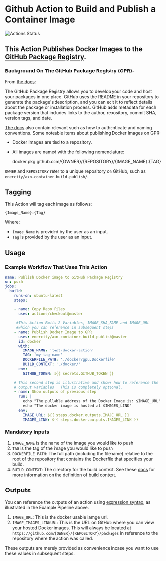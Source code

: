 # Github Action to Build and Publish a Container Image

![Actions Status](https://github.com/enercity/axn-container-build-publish/workflows/Test/badge.svg)

## This Action Publishes Docker Images to the [GitHub Package Registry](https://github.com/features/package-registry).  

### Background On The GitHub Package Registry (GPR):

From [the docs](https://help.github.com/en/articles/configuring-docker-for-use-with-github-package-registry):

The GitHub Package Registry allows you to develop your code and host your packages in one place.  GitHub uses the README in your repository to generate the package's description, and you can edit it to reflect details about the package or installation process. GitHub adds metadata for each package version that includes links to the author, repository, commit SHA, version tags, and date.

[The docs](https://help.github.com/en/articles/configuring-docker-for-use-with-github-package-registry) also contain relevant such as how to authenticate and naming conventions.  Some noteable items about publishing Docker Images on GPR:

- Docker Images are tied to a repository.  
- All images are named with the following nomenclature:

    docker.pkg.github.com/{OWNER}/{REPOSITORY}/{IMAGE_NAME}:{TAG}
    
`OWNER` and `REPOSITORY` refer to a unique repository on GitHub, such as `enercity/axn-container-build-publish/`.

## Tagging

This Action will tag each image as follows:

```
{Image_Name}:{Tag}
```

Where:
- `Image_Name` is provided by the user as an input.
- `Tag` is provided by the user as an input.

## Usage

### Example Workflow That Uses This Action

```yaml
name: Publish Docker image to GitHub Package Registry
on: push
jobs:
  build:
    runs-on: ubuntu-latest
    steps:

    - name: Copy Repo Files
      uses: actions/checkout@master

     #This Action Emits 2 Variables, IMAGE_SHA_NAME and IMAGE_URL
     #which you can reference in subsequent steps
    - name: Publish Docker Image to GPR
      uses: enercity/axn-container-build-publish@master
      id: docker
      with:
        IMAGE_NAME: 'test-docker-action'
        TAG: 'my-tag-name'
        DOCKERFILE_PATH: './docker/gpu.Dockerfile'
        BUILD_CONTEXT: './docker/'
      env:
        GITHUB_TOKEN: ${{ secrets.GITHUB_TOKEN }}

    # This second step is illustrative and shows how to reference the 
    # output variables.  This is completely optional.
    - name: Show outputs of previous step
      run: |
        echo "The pullable address of the Docker Image is: $IMAGE_URL"
        echo "The docker image is hosted at $IMAGES_LINK"
      env:
        IMAGE_URL: ${{ steps.docker.outputs.IMAGE_URL }}
        IMAGES_LINK: ${{ steps.docker.outputs.IMAGES_LINK }}
```

### Mandatory Inputs

1. `IMAGE_NAME` is the name of the image you would like to push
2. `TAG` is the tag of the image you would like to push
3. `DOCKERFILE_PATH`: The full path (including the filename) relative to the root of the repository that contains the Dockerfile that specifies your build.
4. `BUILD_CONTEXT`: The directory for the build context.  See these [docs](https://docs.docker.com/engine/reference/commandline/build/) for more information on the definition of build context.

## Outputs

You can reference the outputs of an action using [expression syntax](https://help.github.com/en/articles/contexts-and-expression-syntax-for-github-actions), as illustrated in the Example Pipeline above.

1. `IMAGE_URL`: This is the docker usable iamge url.
2. `IMAGE_IMAGES_LINKURL`: This is the URL on GitHub where you can view your hosted Docker images.  This will always be located at `https://github.com/{OWNER}/{REPOSITORY}/packages` in reference to the repository where the action was called.

These outputs are merely provided as convenience incase you want to use these values in subsequent steps.
